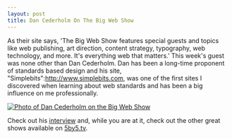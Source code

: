 ```yaml
---
layout: post
title: Dan Cederholm On The Big Web Show
---
```

As their site says, 'The Big Web Show features special guests and topics like web publishing, art direction, content strategy, typography, web technology, and more. It's everything web that matters.' This week's guest was none other than Dan Cederholm. Dan has been a long-time proponent of standards based design and his site, "Simplebits":http://www.simplebits.com, was one of the first sites I discovered when learning about web standards and has been a big influence on me professionally.

<div class="image-block">
  <a href="http://5by5.tv/bigwebshow/22"><img src="{{ site.url }}/images/posts/cederholm.jpg" alt="Photo of Dan Cederholm on the Big Web Show" /></a>
</div>

Check out his [interview](http://5by5.tv/bigwebshow/22) and, while you are at it, check out the other great shows available on [5by5.tv](http://www.5by5.tv).